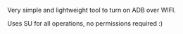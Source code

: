 Very simple and lightweight tool to turn on ADB over WIFI.

Uses SU for all operations, no permissions required :)
